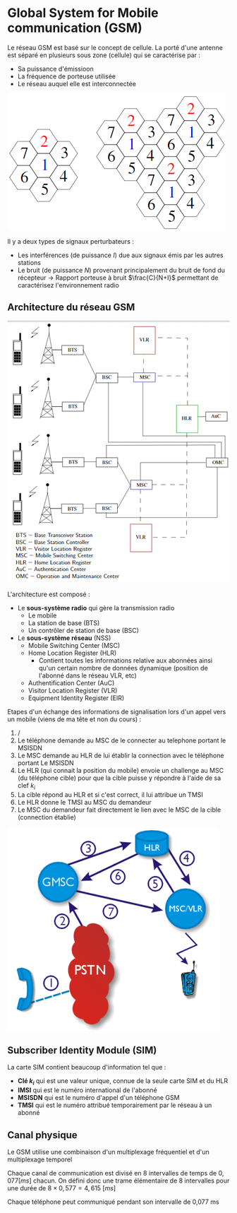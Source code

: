 # Global System for Mobile communication (GSM)

Le réseau GSM est basé sur le concept de cellule. La porté d'une antenne est séparé en plusieurs sous zone (cellule) qui se caractérise par :
- Sa puissance d'émissioon
- La fréquence de porteuse utilisée 
- Le réseau auquel elle est interconnectée

![](attachments/Pasted%20image%2020230606152618.png)

Il y a deux types de signaux perturbateurs :
- Les interférences (de puissance $I$) due aux signaux émis par les autres stations
- Le bruit (de puissance $N$) provenant principalement du bruit de fond du récepteur
$\rightarrow$ Rapport porteuse à bruit $\frac{C}{N+I}$ permettant de caractérisez l'environnement radio

## Architecture du réseau GSM

![](attachments/Pasted%20image%2020230606153254.png)

L'architecture est composé :
- Le **sous-système radio** qui gère la transmission radio
	- Le mobile
	- La station de base (BTS)
	- Un contrôler de station de base (BSC)
- Le **sous-système réseau** (NSS)
	- Mobile Switching Center (MSC)
	- Home Location Register (HLR)
		-  Contient toutes les informations relative aux abonnées ainsi qu'un certain nombre de données dynamique (position de l'abonné dans le réseau VLR, etc)
	- Authentification Center (AuC)
	- Visitor Location Register (VLR)
	- Equipment Identity Register (EIR)

Etapes d'un échange des informations de signalisation lors d'un appel vers un mobile (viens de ma tête et non du cours) :
1. /
2. Le téléphone demande au MSC de le connecter au telephone portant le MSISDN
3. Le MSC demande au HLR de lui établir la connection avec le téléphone portant Le MSISDN
4. Le HLR (qui connait la position du mobile) envoie un challenge au MSC (du téléphone cible) pour que la cible puisse y répondre à l'aide de sa clef $k_i$
5. La cible répond au HLR et si c'est correct, il lui attribue un TMSI
6. Le HLR donne le TMSI au MSC du demandeur
7. Le MSC du demandeur fait directement le lien avec le MSC de la cible (connection établie)

![](attachments/Pasted%20image%2020230606155103.png)

## Subscriber Identity Module (SIM)

La carte SIM contient beaucoup d'information tel que :
- **Clé $k_i$** qui est une valeur unique, connue de la seule carte SIM et du HLR
- **IMSI** qui est le numéro international de l'abonné
- **MSISDN** qui est le numéro d'appel d'un téléphone GSM
- **TMSI** qui est le numéro attribué temporairement par le réseau à un abonné

## Canal physique

Le GSM utilise une combinaison d'un multiplexage fréquentiel et d'un multiplexage temporel 

Chaque canal de communication est divisé en 8 intervalles de temps de $0,077 [ms]$ chacun. On défini donc une trame élémentaire de 8 intervalles pour une durée de $8 \times 0,577 = 4,615 \ [ms]$

Chaque téléphone peut communiqué pendant son intervalle de 0,077 ms